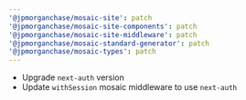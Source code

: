 ```yaml
---
'@jpmorganchase/mosaic-site': patch
'@jpmorganchase/mosaic-site-components': patch
'@jpmorganchase/mosaic-site-middleware': patch
'@jpmorganchase/mosaic-standard-generator': patch
'@jpmorganchase/mosaic-types': patch
---
```


- Upgrade `next-auth` version
- Update `withSession` mosaic middleware to use `next-auth`
